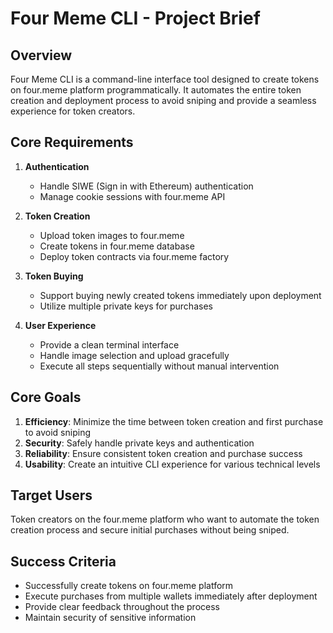# Four Meme CLI - Project Brief

## Overview

Four Meme CLI is a command-line interface tool designed to create tokens on four.meme platform programmatically. It automates the entire token creation and deployment process to avoid sniping and provide a seamless experience for token creators.

## Core Requirements

1. **Authentication**

   - Handle SIWE (Sign in with Ethereum) authentication
   - Manage cookie sessions with four.meme API

2. **Token Creation**

   - Upload token images to four.meme
   - Create tokens in four.meme database
   - Deploy token contracts via four.meme factory

3. **Token Buying**

   - Support buying newly created tokens immediately upon deployment
   - Utilize multiple private keys for purchases

4. **User Experience**
   - Provide a clean terminal interface
   - Handle image selection and upload gracefully
   - Execute all steps sequentially without manual intervention

## Core Goals

1. **Efficiency**: Minimize the time between token creation and first purchase to avoid sniping
2. **Security**: Safely handle private keys and authentication
3. **Reliability**: Ensure consistent token creation and purchase success
4. **Usability**: Create an intuitive CLI experience for various technical levels

## Target Users

Token creators on the four.meme platform who want to automate the token creation process and secure initial purchases without being sniped.

## Success Criteria

- Successfully create tokens on four.meme platform
- Execute purchases from multiple wallets immediately after deployment
- Provide clear feedback throughout the process
- Maintain security of sensitive information
